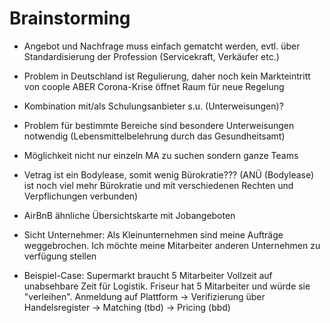 
# Brainstorming

- Angebot und Nachfrage muss einfach gematcht werden, evtl. über Standardisierung der Profession (Servicekraft, Verkäufer etc.)
- Problem in Deutschland ist Regulierung, daher noch kein Markteintritt von coople ABER Corona-Krise öffnet Raum für neue Regelung
- Kombination mit/als Schulungsanbieter s.u. (Unterweisungen)?
- Problem für bestimmte Bereiche sind besondere Unterweisungen notwendig (Lebensmittelbelehrung durch das Gesundheitsamt)
- Möglichkeit nicht nur einzeln MA zu suchen sondern ganze Teams
- Vetrag ist ein Bodylease, somit wenig Bürokratie??? (ANÜ (Bodylease) ist noch viel mehr Bürokratie und mit verschiedenen Rechten und Verpflichungen verbunden)
- AirBnB ähnliche Übersichtskarte mit Jobangeboten
- Sicht Unternehmer: Als Kleinunternehmen sind meine Aufträge weggebrochen. Ich möchte meine Mitarbeiter anderen Unternehmen zu verfügung stellen 

- Beispiel-Case: Supermarkt braucht 5 Mitarbeiter Vollzeit auf unabsehbare Zeit für Logistik. Friseur hat 5 Mitarbeiter und würde sie "verleihen". Anmeldung auf Plattform -> Verifizierung über Handelsregister -> Matching (tbd) -> Pricing (bbd)

